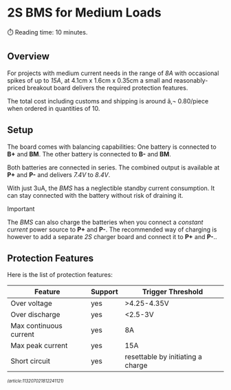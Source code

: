 ﻿# 2S BMS for Medium Loads
:stopwatch: Reading time: 10 minutes.

## Overview

For projects with medium current needs in the range of *8A* with occasional spikes of up to *15A*, at 4.1cm x 1.6cm x 0.35cm a small and reasonably-priced breakout board delivers the required protection features. 

The total cost including customs and shipping is around â‚¬ 0.80/piece when ordered in quantities of 10.

## Setup

The board comes with balancing capabilities: One battery is connected to **B+** and **BM**. The other battery is connected to **B-** and **BM**.

Both batteries are connected in series. The combined output is available at **P+** and **P-** and delivers *7.4V* to *8.4V*.

With just 3uA, the *BMS* has a neglectible standby current consumption. It can stay connected with the battery without risk of draining it.

> [!IMPORTANT]  
> The *BMS* can also charge the batteries when you connect a *constant current* power source to **P+** and **P-**. The recommended way of charging is however to add a separate *2S* charger board and connect it to **P+** and **P-**..


## Protection Features

Here is the list of protection features:

| Feature | Support | Trigger Threshold |
| --- | --- | --- |
| Over voltage | yes | >4.25-4.35V |
| Over discharge | yes | <2.5-3V |
| Max continuous current | yes | 8A |
| Max peak current | yes | 15A |
| Short circuit | yes | resettable by initiating a charge |

<sup><sub>*(article:113207021812241121)*</sub></sup>
